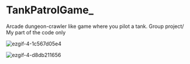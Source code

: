 # TankPatrolGame_
Arcade dungeon-crawler like game where you pilot a tank. Group project/ My part of the code only


![ezgif-4-1c567d05e4](https://github.com/jaAp0389/TankPatrolGame_/assets/142971453/2b6ece97-42fc-4bdd-9f2c-1dda6475e717)

![ezgif-4-d8db211656](https://github.com/jaAp0389/TankPatrolGame_/assets/142971453/4f53aa63-c176-4d88-be68-628a25cba5dc)
